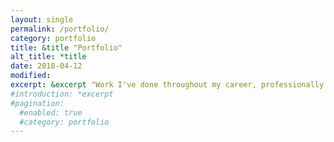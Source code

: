 ```yaml
---
layout: single
permalink: /portfolio/
category: portfolio
title: &title "Portfolio"
alt_title: *title
date: 2018-04-12
modified:
excerpt: &excerpt "Work I've done throughout my career, professionally and for fun"
#introduction: *excerpt
#pagination:
  #enabled: true
  #category: portfolio
---
```

